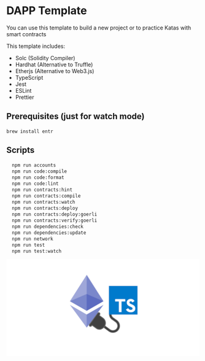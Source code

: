 # DAPP Template
You can use this template to build a new project or to practice Katas with smart contracts

This template includes:
* Solc (Solidity Compiler)
* Hardhat (Alternative to Truffle)
* Etherjs (Alternative to Web3.js)
* TypeScript
* Jest
* ESLint
* Prettier

## Prerequisites (just for watch mode)
```shell
brew install entr
```

## Scripts

```shell
  npm run accounts
  npm run code:compile
  npm run code:format
  npm run code:lint
  npm run contracts:hint
  npm run contracts:compile
  npm run contracts:watch
  npm run contracts:deploy
  npm run contracts:deploy:goerli
  npm run contracts:verify:goerli
  npm run dependencies:check
  npm run dependencies:update
  npm run network
  npm run test
  npm run test:watch
```

![DAPP TEMPLATE](ethereum-ts.png)
